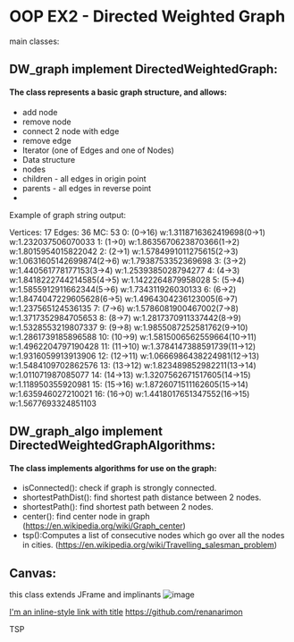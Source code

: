 # OOP EX2 -  Directed Weighted Graph
main classes:

## DW_graph implement DirectedWeightedGraph:
#### The class represents a basic graph structure, and allows:

- add node
- remove node
- connect 2 node with edge
- remove edge
- Iterator (one of Edges and one of Nodes)
- Data structure
- nodes
- children - all edges in origin point
- parents - all edges in reverse point
- 
Example of graph string output:

Vertices: 17 Edges: 36 MC: 53
0: (0->16) w:1.3118716362419698(0->1) w:1.232037506070033
1: (1->0) w:1.8635670623870366(1->2) w:1.8015954015822042
2: (2->1) w:1.5784991011275615(2->3) w:1.0631605142699874(2->6) w:1.7938753352369698
3: (3->2) w:1.440561778177153(3->4) w:1.2539385028794277
4: (4->3) w:1.8418222744214585(4->5) w:1.1422264879958028
5: (5->4) w:1.5855912911662344(5->6) w:1.734311926030133
6: (6->2) w:1.8474047229605628(6->5) w:1.4964304236123005(6->7) w:1.237565124536135
7: (7->6) w:1.5786081900467002(7->8) w:1.3717352984705653
8: (8->7) w:1.2817370911337442(8->9) w:1.5328553219807337
9: (9->8) w:1.9855087252581762(9->10) w:1.2861739185896588
10: (10->9) w:1.5815006562559664(10->11) w:1.4962204797190428
11: (11->10) w:1.3784147388591739(11->12) w:1.9316059913913906
12: (12->11) w:1.0666986438224981(12->13) w:1.5484109702862576
13: (13->12) w:1.823489852982211(13->14) w:1.011071987085077
14: (14->13) w:1.3207562671517605(14->15) w:1.118950355920981
15: (15->16) w:1.8726071511162605(15->14) w:1.635946027210021
16: (16->0) w:1.4418017651347552(16->15) w:1.5677693324851103

## DW_graph_algo implement DirectedWeightedGraphAlgorithms:
#### The class implements algorithms for use on the graph:

- isConnected(): check if graph is strongly connected.
- shortestPathDist(): find shortest path distance between 2 nodes.
- shortestPath(): find shortest path between 2 nodes.
- center(): find center node in graph (https://en.wikipedia.org/wiki/Graph_center)
- tsp():Computes a list of consecutive nodes which go over all the nodes in cities. (https://en.wikipedia.org/wiki/Travelling_salesman_problem)

## Canvas:
this class extends JFrame and implinants
![image](https://user-images.githubusercontent.com/77111035/145705600-4a59c318-e121-45d1-824c-cc3fe1d1f0ab.png)

[I'm an inline-style link with title](https://www.google.com "Google's Homepage")
https://github.com/renanarimon 

TSP


